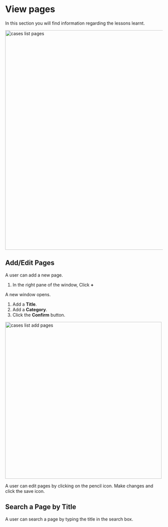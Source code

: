 # View pages

In this section you will find information regarding the lessons learnt. 

<img src="/thehive/images/user-guides/analyst-corner/cases-description/cases-description-pages.png" alt="cases list  pages" width="700" height="700"/>

## Add/Edit Pages

A user can add a new page.

1. In the right pane of the window, Click **+** 

A new window opens. 

1. Add a **Title**. 
1. Add a **Category**.
1. Click the **Confirm** button. 

<img src="/thehive/images/user-guides/analyst-corner/cases-description/cases-description-add-a-page-to-kb.png" alt="cases list add pages" width="500" height="500"/>

A user can edit pages by clicking on the pencil icon. Make changes and click the save icon. 


## Search a Page by Title

A user can search a page by typing the title in the search box.

